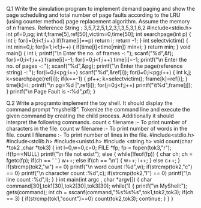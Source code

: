 Q.1 Write the simulation program to implement demand paging and show the page scheduling and total number of page faults according to the LRU (using counter method) 
page replacement algorithm. Assume the memory of n frames. 
Reference String : 3,5,7,2,5,1,2,3,1,3,5,3,1,6,2
#include<stdio.h>
int pf=0,pg;
int f,frame[5],ref[50],victim=0,time[50];
int searchpage(int p)
{
int i;
for(i=0;i<f;i++)
if(frame[i]==p)
return i;
return -1;
}
int selectvictim()
{
int min=0,i;
for(i=1;i<f;i++)
{
if(time[i]<time[min])
min=i;
}
return min;
}
void main()
{
int i;
printf("\n Enter the no. of frames -: ");
scanf("%d",&f);
for(i=0;i<f;i++)
frame[i]=-1;
for(i=0;i<f;i++)
time[i]=-1;
printf("\n Enter the no. of pages -: ");
scanf("%d",&pg);
printf("\n Enter the page(reference string) -: ");
for(i=0;i<pg;i++)
scanf("%d",&ref[i]);
for(i=0;i<pg;i++)
{
int k,j;
k=searchpage(ref[i]);
if(k==-1)
{
pf++;
k=selectvictim();
frame[k]=ref[i];
}
time[k]=i;
printf("\n pg=%d |",ref[i]);
for(j=0;j<f;j++)
printf("\t%d",frame[j]);
}
printf("\n Page Fault is -:%d",pf);
}

Q.2 Write a programto implement the toy shell. It should display the command prompt “myshell$”. Tokenize the command line and execute the given command by creating 
the child process. Additionally it should interpret the following commands.
count c filename :- To print number of characters in the file.
count w filename :- To print number of words in the file. 
count l filename :- To print number of lines in the file.
#include<stdio.h>
#include<stdlib.h>
#include<unistd.h>
#include <string.h>
void count(char *tok2 ,char *tok3)
{
int l=0,w=0,c=0;
FILE *fp;
fp = fopen(tok3,"r");
if(fp==NULL)
printf("\n file not exist");
else
{
while(!feof(fp))
{
char ch;
ch = fgetc(fp);
if(ch == ' ' )
w++;
else if(ch == '\n')
{
w++;
l++;
}
else
c++;
}
if(strcmp(tok2,"w") == 0)
printf("\n word count :%d",w);
if(strcmp(tok2,"c") == 0)
printf("\n character count :%d",c);
if(strcmp(tok2,"l") == 0)
printf("\n line count :%d",l);
}
}
int main(int argc , char *argv[])
{
char command[30],tok1[30],tok2[30],tok3[30];
while(1)
{
printf("\n MyShell:");
gets(command);
int ch = sscanf(command,"%s%s%s",tok1,tok2,tok3);
if(ch == 3)
{
if(strcmp(tok1,"count")==0)
count(tok2,tok3);
continue;
}
}
}
